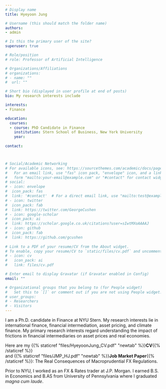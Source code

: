 ```yaml
---
# Display name
title: Hyeyoon Jung

# Username (this should match the folder name)
authors:
- admin

# Is this the primary user of the site?
superuser: true

# Role/position
# role: Professor of Artificial Intelligence

# Organizations/Affiliations
# organizations:
# - name: ""
#  url: ""

# Short bio (displayed in user profile at end of posts)
bio: My research interests include  

interests:
- Finance

education:
  courses:
  - course: PhD Candidate in Finance
    institution: Stern School of Business, New York University
    year: 
    
contact:



# Social/Academic Networking
# For available icons, see: https://sourcethemes.com/academic/docs/page-builder/#icons
#   For an email link, use "fas" icon pack, "envelope" icon, and a link in the
#   form "mailto:your-email@example.com" or "#contact" for contact widget.
# social:
# - icon: envelope
#  icon_pack: fas
#  link: '#contact'  # For a direct email link, use "mailto:test@example.org".
# - icon: twitter
#  icon_pack: fab
#  link: https://twitter.com/GeorgeCushen
# - icon: google-scholar
#  icon_pack: ai
#  link: https://scholar.google.co.uk/citations?user=sIwtMXoAAAAJ
# - icon: github
#  icon_pack: fab
#  link: https://github.com/gcushen
  
# Link to a PDF of your resume/CV from the About widget.
# To enable, copy your resume/CV to `static/files/cv.pdf` and uncomment the lines below.
# - icon: cv
#   icon_pack: ai
#   link: files/cv.pdf

# Enter email to display Gravatar (if Gravatar enabled in Config)
email: ""

# Organizational groups that you belong to (for People widget)
#   Set this to `[]` or comment out if you are not using People widget.
# user_groups:
# - Researchers
# - Visitors
---
```


I am a Ph.D. candidate in Finance at NYU Stern. My research interests lie in international finance, financial intermediation, asset pricing, and climate finance. My primary research interests regard understanding the impact of frictions in financial intermediaries on asset prices and real economies. 


Here are my {{% staticref "files/HyeyoonJung_CV.pdf" "newtab" %}}**CV**{{% /staticref %}}  
and {{% staticref "files/JMP_HJ.pdf" "newtab" %}}**Job Market Paper**{{% /staticref %}}: The Real Consequences of Macroprudential FX Regulations.


Prior to NYU, I worked as an FX & Rates trader at J.P. Morgan. I earned B.S. in Economics and B.AS from University of Pennsylvania where I graduated _magna cum laude_.
